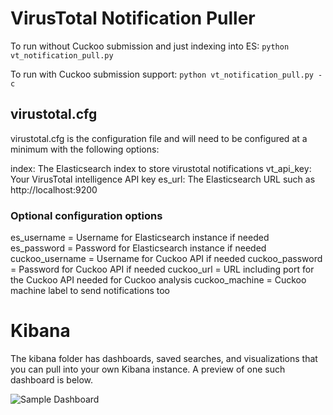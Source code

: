 # VirusTotal Notification Puller

To run without Cuckoo submission and just indexing into ES:
```python vt_notification_pull.py```

To run with Cuckoo submission support:
```python vt_notification_pull.py -c```

## virustotal.cfg
virustotal.cfg is the configuration file and will need to be configured
at a minimum with the following options:

index: The Elasticsearch index to store virustotal notifications
vt_api_key: Your VirusTotal intelligence API key
es_url: The Elasticsearch URL such as http://localhost:9200

### Optional configuration options
es_username = Username for Elasticsearch instance if needed
es_password = Password for Elasticsearch instance if needed
cuckoo_username = Username for Cuckoo API if needed
cuckoo_password = Password for Cuckoo API if needed
cuckoo_url = URL including port for the Cuckoo API needed for Cuckoo analysis
cuckoo_machine = Cuckoo machine label to send notifications too

# Kibana

The kibana folder has dashboards, saved searches, and visualizations that
you can pull into your own Kibana instance.  A preview of one such dashboard
is below.

![Sample Dashboard](kibana/kibana.png?raw=true "Sample Dashboard")
